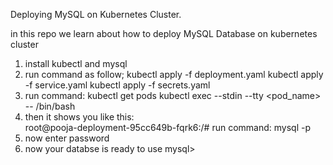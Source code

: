 Deploying MySQL on Kubernetes Cluster.

in this repo we learn about how to deploy MySQL Database on kubernetes cluster

1. install kubectl and mysql
2. run command as  follow;
   kubectl apply -f deployment.yaml
   kubectl apply -f service.yaml
   kubectl apply -f secrets.yaml
4.  run command:
   kubectl get pods
   kubectl exec --stdin --tty <pod_name> -- /bin/bash
5. then it shows you like this:  
   root@pooja-deployment-95cc649b-fqrk6:/#
   run command: mysql -p
6. now enter password 
7. now your databse is ready to use
   mysql>